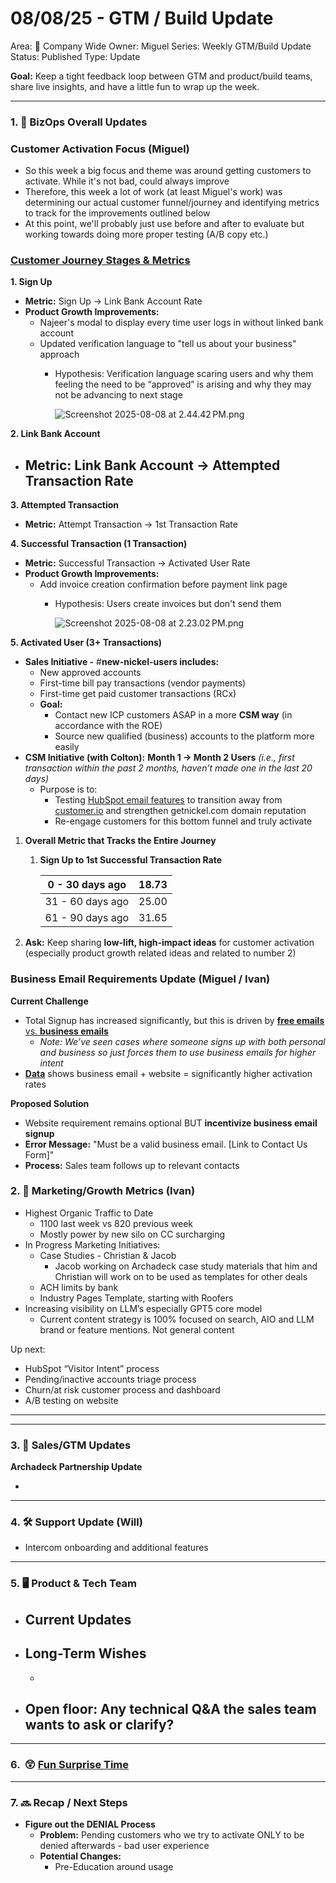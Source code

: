 # 08/08/25 - GTM / Build Update

Area: 🏢 Company Wide
Owner: Miguel
Series: Weekly GTM/Build Update
Status: Published
Type: Update

**Goal:** Keep a tight feedback loop between GTM and product/build teams, share live insights, and have a little fun to wrap up the week.

---

### 1. 🎥 BizOps Overall Updates

### Customer Activation Focus (Miguel)

- So this week a big focus and theme was around getting customers to activate. While it's not bad, could always improve
- Therefore, this week a lot of work (at least Miguel's work) was determining our actual customer funnel/journey and identifying metrics to track for the improvements outlined below
- At this point, we'll probably just use before and after to evaluate but working towards doing more proper testing (A/B copy etc.)

### [Customer Journey Stages & Metrics](https://app.popsql.com/queries/-OX4djAqiLQpXpmNcpcH)

**1. Sign Up**

- **Metric:** Sign Up → Link Bank Account Rate
- **Product Growth Improvements:**
    - Najeer's modal to display every time user logs in without linked bank account
    - Updated verification language to "tell us about your business" approach
        - Hypothesis: Verification language scaring users and why them feeling the need to be “approved” is arising and why they may not be advancing to next stage
            
            ![Screenshot 2025-08-08 at 2.44.42 PM.png](08%2008%2025%20-%20GTM%20Build%20Update/Screenshot_2025-08-08_at_2.44.42_PM.png)
            

**2. Link Bank Account**

- **Metric:** Link Bank Account → Attempted Transaction Rate
    - 

**3. Attempted Transaction**

- **Metric:** Attempt Transaction → 1st Transaction Rate

**4. Successful Transaction (1 Transaction)**

- **Metric:** Successful Transaction → Activated User Rate
- **Product Growth Improvements:**
    - Add invoice creation confirmation before payment link page
        - Hypothesis: Users create invoices but don't send them
            
            ![Screenshot 2025-08-08 at 2.23.02 PM.png](08%2008%2025%20-%20GTM%20Build%20Update/Screenshot_2025-08-08_at_2.23.02_PM.png)
            

**5. Activated User (3+ Transactions)**

- **Sales Initiative -** #**new-nickel-users includes:**
    - New approved accounts
    - First-time bill pay transactions (vendor payments)
    - First-time get paid customer transactions (RCx)
    - **Goal:**
        - Contact new ICP customers ASAP in a more **CSM way** (in accordance with the ROE)
        - Source new qualified (business) accounts to the platform more easily
- **CSM Initiative (with Colton):** **Month 1 → Month 2 Users** *(i.e.,  first transaction within the past 2 months, haven’t made one in the last 20 days)*
    - Purpose is to:
        - Testing [HubSpot email features](https://app.hubspot.com/email/47449442/edit/194151230767/preview) to transition away from [customer.io](http://customer.io) and strengthen getnickel.com domain reputation
        - Re-engage customers for this bottom funnel and truly activate
1. **Overall Metric that Tracks the Entire Journey** 
    1. **Sign Up to 1st Successful Transaction Rate**
        
        
        | 0 - 30 days ago | 18.73 |
        | --- | --- |
        | 31 - 60 days ago | 25.00 |
        | 61 - 90 days ago | 31.65 |
2. **Ask:** Keep sharing **low-lift, high-impact ideas** for customer activation (especially product growth related ideas and related to number 2)

### Business Email Requirements Update (Miguel / Ivan)

**Current Challenge**

- Total Signup has increased significantly, but this is driven by [**free emails** vs. **business emails**](https://app.popsql.com/queries/-OVPcZnjDDo5RW7Hq2Qm)
    - *Note: We’ve seen cases where someone signs up with both personal and business so just forces them to use business emails for higher intent*
- [**Data**](https://app.popsql.com/queries/-OTVgBcgE_Gdf-xagLxZ) shows business email + website = significantly higher activation rates

**Proposed Solution**

- Website requirement remains optional BUT **incentivize business email signup**
- **Error Message:** "Must be a valid business email. [Link to Contact Us Form]"
- **Process:** Sales team follows up to relevant contacts

### 2. 📣 Marketing/Growth Metrics (Ivan)

- Highest Organic Traffic to Date
    - 1100 last week vs 820 previous week
    - Mostly power by new silo on CC surcharging
- In Progress Marketing Initiatives:
    - Case Studies - Christian & Jacob
        - Jacob working on Archadeck case study materials that him and Christian will work on to be used as templates for other deals
    - ACH limits by bank
    - Industry Pages Template, starting with Roofers
- Increasing visibility on LLM’s especially GPT5 core model
    - Current content strategy is 100% focused on search, AIO and LLM brand or feature mentions. Not general content

Up next: 

- HubSpot “Visitor Intent” process
- Pending/inactive accounts triage process
- Churn/at risk customer process and dashboard
- A/B testing on website

---

---

### 3. 🤑 Sales/GTM Updates

**Archadeck Partnership Update**

- 

---

### 4. 🛠️ **Support Update (Will)**

- Intercom onboarding and additional features

---

### 5. 🖥️ **Product & Tech Team**

- **Current Updates**
    - 
- **Long-Term Wishes**
    - 
    - 
- Open floor: Any **technical Q&A** the sales team wants to ask or clarify?
    - 

---

### 6.  😲 [**Fun Surprise Time**](https://docs.google.com/presentation/d/1UzSsWX7223K7Ovhf4mO4pHkJXpAMOYWWT77wMFoDIPc/edit?usp=sharing)

---

### 7. 🔜 Recap / Next Steps

- **Figure out the DENIAL Process**
    - **Problem:** Pending customers who we try to activate ONLY to be denied afterwards - bad user experience
    - **Potential Changes:**
        - Pre-Education around usage